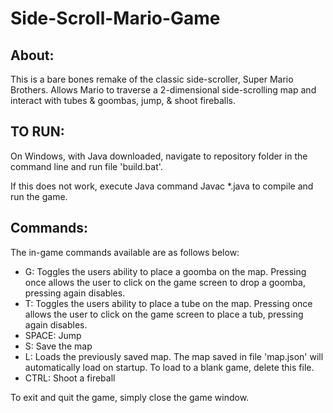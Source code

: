 # Side-Scroll-Mario-Game

## About:

This is a bare bones remake of the classic side-scroller, Super Mario Brothers. Allows Mario to traverse a 2-dimensional side-scrolling map and interact with tubes & goombas, jump, & shoot fireballs.

## TO RUN:


On Windows, with Java downloaded, navigate to repository folder in the command line and run file 'build.bat'.


If this does not work, execute Java command Javac *.java to compile and run the game.


## Commands:


The in-game commands available are as follows below:

   * G:  Toggles the users ability to place a goomba on the map. Pressing once allows the user to click on the game screen to drop a goomba, pressing again disables. <br>
   * T:  Toggles the users ability to place a tube on the map. Pressing once allows the user to click on the game screen to place a tub, pressing again disables. <br>
   * SPACE:  Jump <br>
   * S:  Save the map <br>
   * L:  Loads the previously saved map. The map saved in file 'map.json' will automatically load on startup. To load to a blank game, delete this file. <br>
   * CTRL:  Shoot a fireball <br>

To exit and quit the game, simply close the game window.

